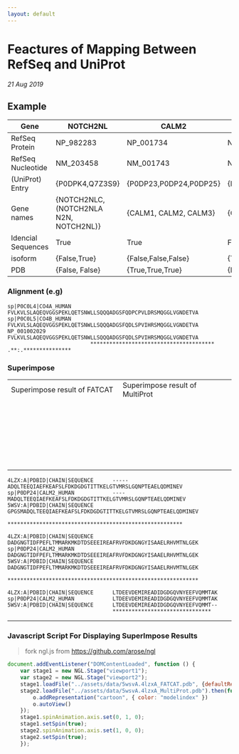 ```yaml
---
layout: default
---
```


# Feactures of Mapping Between RefSeq and UniProt

_21 Aug 2019_

## Example

Gene|NOTCH2NL|CALM2|ECE2|C4B
-|-|-|-|-
RefSeq Protein|NP_982283|NP_001734|NP_001032401|NP_001002029
RefSeq Nucleotide|NM_203458|NM_001743|NM_001037324|NM_001002029
(UniProt) Entry |{P0DPK4,Q7Z3S9}|{P0DP23,P0DP24,P0DP25}|{P0DPD6,P0DPD8}|{P0C0L4,P0C0L5}
Gene names | {NOTCH2NLC, (NOTCH2NLA N2N, NOTCH2NL)} | {CALM1, CALM2, CALM3} | {C4A,C4B}
Idencial Sequences|True|True|False|False
isoform| {False,True}|{False,False,False}|{True,True(Reference:P0DPD6)}|{True,False}
PDB|{False, False}|{True,True,True}| {False,False}|{True, True}


### Alignment (e.g)

```clustal
sp|P0C0L4|CO4A_HUMAN      FVLKVLSLAQEQVGGSPEKLQETSNWLLSQQQADGSFQDPCPVLDRSMQGGLVGNDETVA
sp|P0C0L5|CO4B_HUMAN      FVLKVLSLAQEQVGGSPEKLQETSNWLLSQQQADGSFQDLSPVIHRSMQGGLVGNDETVA
NP_001002029              FVLKVLSLAQEQVGGSPEKLQETSNWLLSQQQADGSFQDLSPVIHRSMQGGLVGNDETVA
                          *************************************** .**:.***************
```

### Superimpose

  <script src="../build/ngl.js"></script>
  <script>
    document.addEventListener("DOMContentLoaded", function () {
      var stage1 = new NGL.Stage("viewport1");
      var stage2 = new NGL.Stage("viewport2");
      stage1.loadFile("../assets/data/5wsvA.4lzxA_FATCAT.pdb", {defaultRepresentation: true});
      stage2.loadFile("../assets/data/5wsvA.4lzxA_MultiProt.pdb").then(function (o) {
        o.addRepresentation("cartoon", { color: "modelindex" })
        o.autoView()
        });
      stage1.spinAnimation.axis.set(0, 1, 0);
      stage1.setSpin(true);
      stage2.spinAnimation.axis.set(1, 0, 0);
      stage2.setSpin(true);
    });
  </script>
  <table>
    <tr>
        <td>
            Superimpose result of FATCAT
        </td>
        <td>
          Superimpose result of MultiProt
        </td>
    </tr>
    <tr>
        <td>
            <div id="viewport1" style="width:235px; height:150px;"></div>
        </td>
        <td>
            <div id="viewport2" style="width:235px; height:150px;"></div>
        </td>
    </tr>
</table>

```clustal
4LZX:A|PDBID|CHAIN|SEQUENCE      -----ADQLTEEQIAEFKEAFSLFDKDGDGTITTKELGTVMRSLGQNPTEAELQDMINEV
sp|P0DP24|CALM2_HUMAN            ----MADQLTEEQIAEFKEAFSLFDKDGDGTITTKELGTVMRSLGQNPTEAELQDMINEV
5WSV:A|PDBID|CHAIN|SEQUENCE      GPGSMADQLTEEQIAEFKEAFSLFDKDGDGTITTKELGTVMRSLGQNPTEAELQDMINEV
                                      *******************************************************

4LZX:A|PDBID|CHAIN|SEQUENCE      DADGNGTIDFPEFLTMMARKMKDTDSEEEIREAFRVFDKDGNGYISAAELRHVMTNLGEK
sp|P0DP24|CALM2_HUMAN            DADGNGTIDFPEFLTMMARKMKDTDSEEEIREAFRVFDKDGNGYISAAELRHVMTNLGEK
5WSV:A|PDBID|CHAIN|SEQUENCE      DADGNGTIDFPEFLTMMARKMKDTDSEEEIREAFRVFDKDGNGYISAAELRHVMTNLGEK
                                 ************************************************************

4LZX:A|PDBID|CHAIN|SEQUENCE      LTDEEVDEMIREADIDGDGQVNYEEFVQMMTAK
sp|P0DP24|CALM2_HUMAN            LTDEEVDEMIREADIDGDGQVNYEEFVQMMTAK
5WSV:A|PDBID|CHAIN|SEQUENCE      LTDEEVDEMIREADIDGDGQVNYEEFVQMMT--
                                 ******************************* 
```

---

### Javascript Script For Displaying SuperImpose Results

> fork ngl.js from https://github.com/arose/ngl

```js
document.addEventListener("DOMContentLoaded", function () {
    var stage1 = new NGL.Stage("viewport1");
    var stage2 = new NGL.Stage("viewport2");
    stage1.loadFile("../assets/data/5wsvA.4lzxA_FATCAT.pdb", {defaultRepresentation: true});
    stage2.loadFile("../assets/data/5wsvA.4lzxA_MultiProt.pdb").then(function (o) {
        o.addRepresentation("cartoon", { color: "modelindex" })
        o.autoView()
    });
    stage1.spinAnimation.axis.set(0, 1, 0);
    stage1.setSpin(true);
    stage2.spinAnimation.axis.set(1, 0, 0);
    stage2.setSpin(true);
    });
```